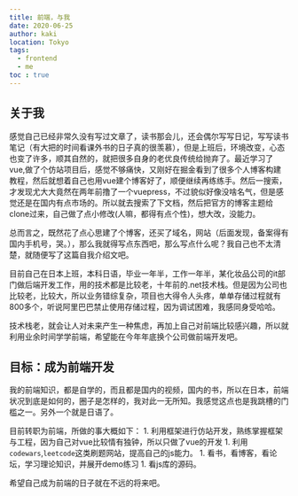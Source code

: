 ```yaml
---
title: 前端，与我
date: 2020-06-25
author: kaki
location: Tokyo 
tags: 
  - frontend
  - me
toc : true
---
```


## 关于我

感觉自己已经非常久没有写过文章了，读书那会儿，还会偶尔写写日记，写写读书笔记（有大把的时间看课外书的日子真的很羡慕），但是上班后，环境改变，心态也变了许多，顺其自然的，就把很多自身的老优良传统给抛弃了。最近学习了vue,做了个仿站项目后，感觉不够痛快，又刚好在掘金看到了很多个人博客构建教程，然后就想着自己也用vue建个博客好了，顺便继续再练练手。然后一搜索，才发现尤大大竟然在两年前撸了一个vuepress，不过貌似好像没啥名气，但是感觉还是在国内有点市场的。所以就去搜索了下文档，然后把官方的博客主题给clone过来，自己做了点小修改(人嘛，都得有点个性)，想大改，没能力。

总而言之，既然花了点心思建了个博客，还买了域名，网站（后面发现，备案得有国内手机号，哭。），那么我就得写点东西吧，那么写点什么呢？我自己也不太清楚，就随便写了这篇自我介绍文吧。

目前自己在日本上班，本科日语，毕业一年半，工作一年半，某化妆品公司的it部门做后端开发工作，用的技术都是比较老，十年前的.net技术栈。但是因为公司也比较老，比较大，所以业务错综复杂，项目也大得令人头疼，单单存储过程就有800多个，听说阿里巴巴禁止使用存储过程，因为调试困难，我感同身受哈哈。

技术栈老，就会让人对未来产生一种焦虑，再加上自己对前端比较感兴趣，所以就利用业余时间学学前端，希望能在今年年底换个公司做前端开发吧。

## 目标：成为前端开发

我的前端知识，都是自学的，而且都是国内的视频，国内的书，所以在日本，前端状况到底是如何的，圈子是怎样的，我对此一无所知。我感觉这点也是我跳槽的门槛之一。另外一个就是日语了。

目前转职为前端，所做的事大概如下：
    1. 利用框架进行仿站开发，熟练掌握框架与工程，因为自己对vue比较情有独钟，所以只做了vue的开发
    1. 利用`codewars`,`leetcode`这类刷题网站，提高自己的js能力。
    1. 看书，看博客，看论坛，学习理论知识，并展开demo练习
    1. 看js库的源码。

希望自己成为前端的日子就在不远的将来吧。
